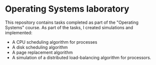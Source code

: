 # Operating Systems laboratory
This repository contains tasks completed as part of the "Operating Systems" course. As part of the tasks, I created simulations and implemented:

- A CPU scheduling algorithm for processes
- A disk scheduling algorithm
- A page replacement algorithm
- A simulation of a distributed load-balancing algorithm for processors.
